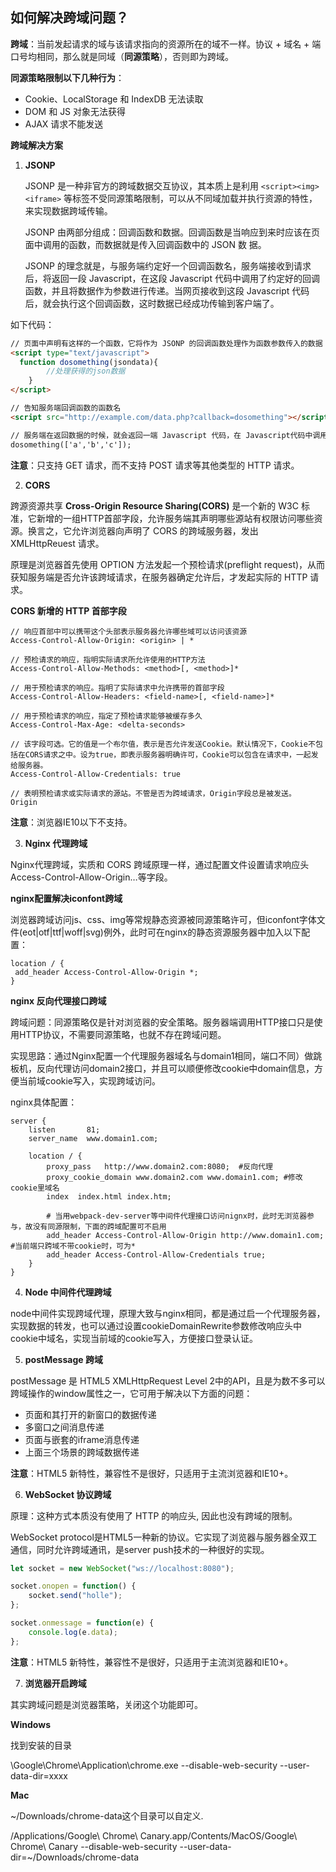 ## 如何解决跨域问题？

**跨域**：当前发起请求的域与该请求指向的资源所在的域不一样。协议 + 域名 + 端口号均相同，那么就是同域（**同源策略**），否则即为跨域。

**同源策略限制以下几种行为**：

- Cookie、LocalStorage 和 IndexDB 无法读取
- DOM 和 JS 对象无法获得
- AJAX 请求不能发送



**跨域解决方案**

1. **JSONP**

   JSONP 是一种非官方的跨域数据交互协议，其本质上是利用 `<script><img><iframe>` 等标签不受同源策略限制，可以从不同域加载并执行资源的特性，来实现数据跨域传输。

   JSONP 由两部分组成：回调函数和数据。回调函数是当响应到来时应该在页面中调用的函数，而数据就是传入回调函数中的 JSON 数 据。

   JSONP 的理念就是，与服务端约定好一个回调函数名，服务端接收到请求后，将返回一段 Javascript，在这段  Javascript 代码中调用了约定好的回调函数，并且将数据作为参数进行传递。当网页接收到这段 Javascript 代码后，就会执行这个回调函数，这时数据已经成功传输到客户端了。

如下代码：

```html
// 页面中声明有这样的一个函数，它将作为 JSONP 的回调函数处理作为函数参数传入的数据
<script type="text/javascript">
  function dosomething(jsondata){
		//处理获得的json数据
	}
</script>

// 告知服务端回调函数的函数名
<script src="http://example.com/data.php?callback=dosomething"></script>

// 服务端在返回数据的时候，就会返回一端 Javascript 代码，在 Javascript代码中调用了回调函数，并且需要返回的数据作为回调函数的参数
dosomething(['a','b','c']);
```

**注意**：只支持 GET 请求，而不支持 POST 请求等其他类型的 HTTP 请求。

2. **CORS**

跨源资源共享 **Cross-Origin Resource Sharing(CORS)** 是一个新的 W3C 标准，它新增的一组HTTP首部字段，允许服务端其声明哪些源站有权限访问哪些资源。换言之，它允许浏览器向声明了 CORS 的跨域服务器，发出 XMLHttpReuest 请求。

原理是浏览器首先使用 OPTION 方法发起一个预检请求(preflight request)，从而获知服务端是否允许该跨域请求，在服务器确定允许后，才发起实际的 HTTP 请求。

**CORS 新增的 HTTP 首部字段**

```
// 响应首部中可以携带这个头部表示服务器允许哪些域可以访问该资源
Access-Control-Allow-Origin: <origin> | *

// 预检请求的响应，指明实际请求所允许使用的HTTP方法
Access-Control-Allow-Methods: <method>[, <method>]*

// 用于预检请求的响应。指明了实际请求中允许携带的首部字段
Access-Control-Allow-Headers: <field-name>[, <field-name>]*

// 用于预检请求的响应，指定了预检请求能够被缓存多久
Access-Control-Max-Age: <delta-seconds>

// 该字段可选。它的值是一个布尔值，表示是否允许发送Cookie。默认情况下，Cookie不包括在CORS请求之中。设为true，即表示服务器明确许可，Cookie可以包含在请求中，一起发给服务器。
Access-Control-Allow-Credentials: true

// 表明预检请求或实际请求的源站。不管是否为跨域请求，Origin字段总是被发送。
Origin
```

**注意**：浏览器IE10以下不支持。

3. **Nginx 代理跨域**

Nginx代理跨域，实质和 CORS 跨域原理一样，通过配置文件设置请求响应头 Access-Control-Allow-Origin…等字段。

**nginx配置解决iconfont跨域**

浏览器跨域访问js、css、img等常规静态资源被同源策略许可，但iconfont字体文件(eot|otf|ttf|woff|svg)例外，此时可在nginx的静态资源服务器中加入以下配置：

```nginx
location / {
 add_header Access-Control-Allow-Origin *;
}
```

**nginx 反向代理接口跨域**

跨域问题：同源策略仅是针对浏览器的安全策略。服务器端调用HTTP接口只是使用HTTP协议，不需要同源策略，也就不存在跨域问题。

实现思路：通过Nginx配置一个代理服务器域名与domain1相同，端口不同）做跳板机，反向代理访问domain2接口，并且可以顺便修改cookie中domain信息，方便当前域cookie写入，实现跨域访问。

nginx具体配置：

```nginx
server {
    listen       81;
    server_name  www.domain1.com;

    location / {
        proxy_pass   http://www.domain2.com:8080;  #反向代理
        proxy_cookie_domain www.domain2.com www.domain1.com; #修改cookie里域名
        index  index.html index.htm;

        # 当用webpack-dev-server等中间件代理接口访问nignx时，此时无浏览器参与，故没有同源限制，下面的跨域配置可不启用
        add_header Access-Control-Allow-Origin http://www.domain1.com;  #当前端只跨域不带cookie时，可为*
        add_header Access-Control-Allow-Credentials true;
    }
}
```

4. **Node 中间件代理跨域**

node中间件实现跨域代理，原理大致与nginx相同，都是通过启一个代理服务器，实现数据的转发，也可以通过设置cookieDomainRewrite参数修改响应头中cookie中域名，实现当前域的cookie写入，方便接口登录认证。

5. **postMessage 跨域**

postMessage 是 HTML5 XMLHttpRequest Level 2中的API，且是为数不多可以跨域操作的window属性之一，它可用于解决以下方面的问题：

- 页面和其打开的新窗口的数据传递
- 多窗口之间消息传递
- 页面与嵌套的iframe消息传递
- 上面三个场景的跨域数据传递

**注意**：HTML5 新特性，兼容性不是很好，只适用于主流浏览器和IE10+。

6. **WebSocket 协议跨域**

原理：这种方式本质没有使用了 HTTP 的响应头, 因此也没有跨域的限制。

WebSocket protocol是HTML5一种新的协议。它实现了浏览器与服务器全双工通信，同时允许跨域通讯，是server push技术的一种很好的实现。

```javascript
let socket = new WebSocket("ws://localhost:8080");

socket.onopen = function() {
    socket.send("holle");
};

socket.onmessage = function(e) {
    console.log(e.data);
};
```

**注意**：HTML5 新特性，兼容性不是很好，只适用于主流浏览器和IE10+。

7. **浏览器开启跨域**

其实跨域问题是浏览器策略，关闭这个功能即可。

**Windows** 

找到安装的目录

\Google\Chrome\Application\chrome.exe --disable-web-security --user-data-dir=xxxx

**Mac**

~/Downloads/chrome-data这个目录可以自定义.

/Applications/Google\ Chrome\ Canary.app/Contents/MacOS/Google\ Chrome\ Canary --disable-web-security --user-data-dir=~/Downloads/chrome-data